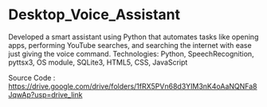 # Desktop_Voice_Assistant
Developed a smart assistant using Python that automates tasks like opening apps, performing YouTube searches, and searching the internet with ease just giving the voice command.
Technologies: Python, SpeechRecognition, pyttsx3, OS module, SQLite3, HTML5, CSS, JavaScript

Source Code : https://drive.google.com/drive/folders/1fRX5PVn68d3YIM3nK4oAaNQNFa8JqwAp?usp=drive_link
